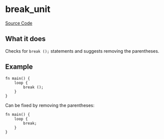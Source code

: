 # break_unit

[Source Code](https://github.com/software-mansion/cairo-lint/tree/main/src/lints/breaks.rs#L38)

## What it does

Checks for `break ();` statements and suggests removing the parentheses.

## Example

```cairo
fn main() {
    loop {
        break ();
    }
}
```

Can be fixed by removing the parentheses:

```cairo
fn main() {
    loop {
        break;
    }
}
```
